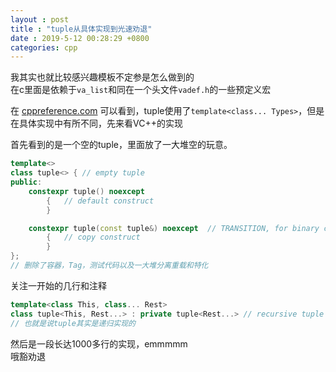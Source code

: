 ```yaml
---
layout : post
title : "tuple从具体实现到光速劝退"
date : 2019-5-12 00:28:29 +0800
categories: cpp
---
```


我其实也就比较感兴趣模板不定参是怎么做到的  
在c里面是依赖于`va_list`和同在一个头文件`vadef.h`的一些预定义宏  
  
在 <a href = "https://zh.cppreference.com/w/cpp/utility/tuple">cppreference.com</a> 可以看到，tuple使用了`template<class... Types>`，但是在具体实现中有所不同，先来看VC++的实现  

首先看到的是一个空的tuple，里面放了一大堆空的玩意。
```cpp
template<>
class tuple<> {	// empty tuple
public:
	constexpr tuple() noexcept
		{	// default construct
		}

	constexpr tuple(const tuple&) noexcept	// TRANSITION, for binary compatibility
		{	// copy construct
		}
};
// 删除了容器，Tag，测试代码以及一大堆分离重载和特化
```
关注一开始的几行和注释
```cpp
template<class This, class... Rest>
class tuple<This, Rest...> : private tuple<Rest...> // recursive tuple definition
// 也就是说tuple其实是递归实现的
```
然后是一段长达1000多行的实现，emmmmm  
哦豁劝退



